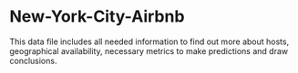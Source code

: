 # New-York-City-Airbnb
This data file includes all needed information to find out more about hosts, geographical availability, necessary metrics to make predictions and draw conclusions.
